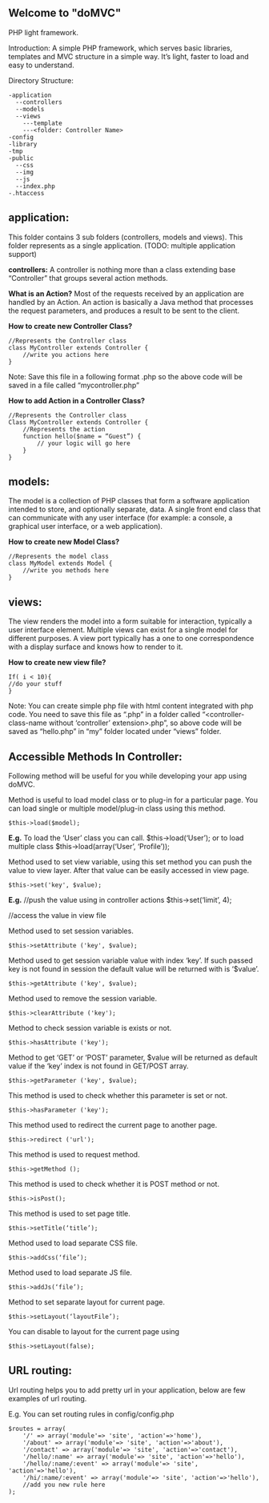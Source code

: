 Welcome to "doMVC"
------------------

PHP light framework.

Introduction:
A simple PHP framework, which serves basic libraries, templates and MVC structure in a simple way. It’s light, faster to load and easy to understand.

Directory Structure:

	-application
	  --controllers
	  --models
	  --views
	    ---template
	    ---<folder: Controller Name>
	-config
	-library
	-tmp
	-public
	  --css
	  --img
	  --js
	  --index.php
	-.htaccess


application:
------------

This folder contains 3 sub folders (controllers, models and views). This folder represents as a single application. (TODO: multiple application support)

**controllers:**
	A controller is nothing more than a class extending base “Controller” that groups several action methods.

**What is an Action?**
Most of the requests received by an application are handled by an Action.
An action is basically a Java method that processes the request parameters, and produces a result to be sent to the client.

**How to create new Controller Class?**
	
	//Represents the Controller class
	class MyController extends Controller {
		//write you actions here
	}
	

Note: Save this file in a following format
<controller-name-in-small-case>.php so the above code will be saved in a file called “mycontroller.php”

**How to add Action in a Controller Class?**

	//Represents the Controller class
	Class MyController extends Controller {
		//Represents the action
		function hello($name = “Guest”) {
			// your logic will go here
		}
	}


models:
------

The model is a collection of PHP classes that form a software application intended to store, and optionally separate, data. A single front end class that can communicate with any user interface (for example: a console, a graphical user interface, or a web application).

**How to create new Model Class?**
	
	//Represents the model class
	class MyModel extends Model {
		//write you methods here
	}


views:
------

The view renders the model into a form suitable for interaction, typically a user interface element. Multiple views can exist for a single model for different purposes. A view port typically has a one to one correspondence with a display surface and knows how to render to it.

**How to create new view file?**
	
	If( i < 10){
	//do your stuff
	}
	
Note: You can create simple php file with html content integrated with php code. You need to save this file as “<action-name>.php” in a folder called “<controller-class-name without ‘controller’ extension>.php”, so above code will be saved as “hello.php” in “my” folder located under “views” folder.


Accessible Methods In Controller:
--------------------------------

Following method will be useful for you while developing your app using doMVC.

Method is useful to load model class or to plug-in for a particular page. You can load single or multiple model/plug-in class using this method.

	$this->load($model);
	
**E.g.**
To load the ‘User’ class you can call.
$this->load(‘User’); or to load multiple class $this->load(array(‘User’, ‘Profile’));

Method used to set view variable, using this set method you can push the value to view layer. After that value can be easily accessed in view page.

	$this->set('key', $value);

**E.g.**
//push the value using in controller actions
$this->set(‘limit’, 4);

//access the value in view file
<?php echo $limit; ?>
	
Method used to set session variables.

	$this->setAttribute ('key', $value);

Method used to get session variable value with index ‘key’. If such passed key is not found in session the default value will be returned with is ‘$value’.

	$this->getAttribute ('key', $value);

Method used to remove the session variable.
	
	$this->clearAttribute ('key');
	
Method to check session variable is exists or not.

	$this->hasAttribute ('key');
	
Method to get ‘GET’ or ‘POST’ parameter, $value will be returned as default value if the ‘key’ index is not found in GET/POST array.

	$this->getParameter ('key', $value);
	
This method is used to check whether this parameter is set or not.

	$this->hasParameter ('key');
	
This method used to redirect the current page to another page.

	$this->redirect ('url');
	
This method is used to request method.

	$this->getMethod ();
	
This method is used to check whether it is POST method or not.

	$this->isPost();
	
This method is used to set page title.

	$this->setTitle(‘title’);
	
Method used to load separate CSS file.

	$this->addCss(‘file’);
	
Method used to load separate JS file.

	$this->addJs(‘file’);

Method to set separate layout for current page. 

	$this->setLayout(‘layoutFile’);
	
You can disable to layout for the current page using 
	
	$this->setLayout(false);

URL routing:
--------------------------------
Url routing helps you to add pretty url in your application, below are few examples of url routing.

E.g. 
You can set  routing rules in config/config.php 

	$routes = array(    
	    '/' => array('module'=> 'site', 'action'=>'home'),
	    '/about' => array('module'=> 'site', 'action'=>'about'),
	    '/contact' => array('module'=> 'site', 'action'=>'contact'),
	    '/hello/:name' => array('module'=> 'site', 'action'=>'hello'),
	    '/hello/:name/:event' => array('module'=> 'site', 'action'=>'hello'),
	    '/hi/:name/:event' => array('module'=> 'site', 'action'=>'hello'),
	    //add you new rule here  
	);
